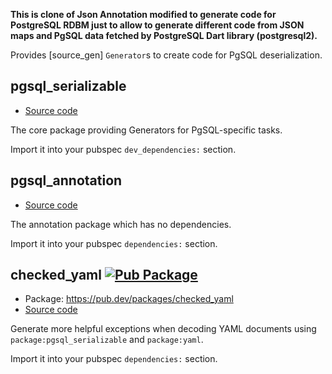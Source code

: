 **This is clone of Json Annotation modified to generate code for PostgreSQL
RDBM just to allow to generate different code from JSON maps and PgSQL data
fetched by PostgreSQL Dart library (postgresql2).**

Provides [source_gen] `Generator`s to create code for PgSQL deserialization.

## pgsql_serializable

* [Source code](pgsql_serializable)

The core package providing Generators for PgSQL-specific tasks.

Import it into your pubspec `dev_dependencies:` section.

## pgsql_annotation

* [Source code](pgsql_annotation)

The annotation package which has no dependencies.

Import it into your pubspec `dependencies:` section.

## checked_yaml [![Pub Package](https://img.shields.io/pub/v/checked_yaml.svg)](https://pub.dev/packages/checked_yaml)

* Package: https://pub.dev/packages/checked_yaml
* [Source code](checked_yaml)

Generate more helpful exceptions when decoding YAML documents using
`package:pgsql_serializable` and `package:yaml`.

Import it into your pubspec `dependencies:` section.
